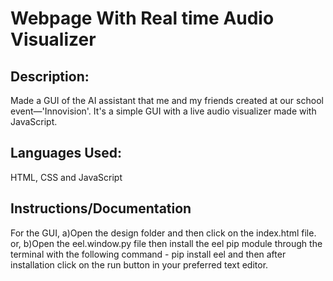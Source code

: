 # Webpage With Real time Audio Visualizer
## Description: 
Made a GUI of the AI assistant that me and my friends created at our school event—'Innovision'. It's a simple GUI with a live audio visualizer made with JavaScript.
## Languages Used:
HTML, CSS and JavaScript
## Instructions/Documentation
For the GUI, a)Open the design folder and then click on the index.html file. or, b)Open the eel.window.py file then install the eel pip module through the terminal with the following command - pip install eel  and then after installation click on the run button in your preferred text editor.
